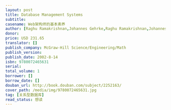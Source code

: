 ```yaml
---
layout: post
title: Database Management Systems
subtitle: 
casename: Web架构师的基本素养
author: [Raghu Ramakrishnan,Johannes Gehrke,Raghu Ramakrishnan,Johannes Gehrke]
donor: 
price: USD 231.65
translator: []
publish_company: McGraw-Hill Science/Engineering/Math
publish_version: 
publish_date: 2002-8-14
isbn: 9780072465631
serial: 
total_volume: 1
borrower: []
borrow_date: []
douban_url: http://book.douban.com/subject/2252163/
cover_path: /media/img/9780072465631.jpg
tag: [关系型数据库]
read_status: 想读
---
```

